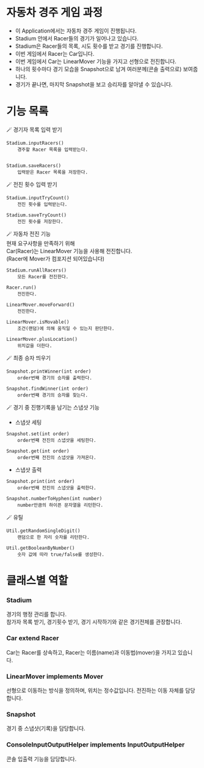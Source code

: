 # 자동차 경주 게임 과정
- 이 Application에서는 자동차 경주 게임이 진행됩니다.  
- Stadium 안에서 Racer들의 경기가 일어나고 있습니다.
- Stadium은 Racer들의 목록, 시도 횟수를 받고 경기를 진행합니다.
- 이번 게임에서 Racer는 Car입니다.
- 이번 게임에서 Car는 LinearMover 기능을 가지고 선형으로 전진합니다.  
- 하나의 횟수마다 경기 모습을 Snapshot으로 남겨 여러분께(콘솔 출력으로) 보여줍니다.   
- 경기가 끝나면, 마지막 Snapshot을 보고 승리자를 알아낼 수 있습니다.  


# 기능 목록

🪄 경기자 목록 입력 받기
```
Stadium.inputRacers()
    경주할 Racer 목록을 입력받는다.


Stadium.saveRacers()
    입력받은 Racer 목록을 저장한다.
```

🪄 전진 횟수 입력 받기
```
Stadium.inputTryCount()
    전진 횟수를 입력받는다. 

Stadium.saveTryCount()
    전진 횟수를 저장한다.
```
🪄 자동차 전진 기능  
현재 요구사항을 만족하기 위해  
Car(Racer)는 LinearMover 기능을 사용해 전진합니다.  
(Racer에 Mover가 컴포지션 되어있습니다)
```
Stadium.runAllRacers()
    모든 Racer를 전진한다.

Racer.run()
    전진한다.

LinearMover.moveForward()
    전진한다.

LinearMover.isMovable()
    조건(랜덤)에 의해 움직일 수 있는지 판단한다.

LinearMover.plusLocation()
    위치값을 더한다.
```

🪄 최종 승자 띄우기
```
Snapshot.printWinner(int order)
    order번째 경기의 승자를 출력한다.

Snapshot.findWinner(int order)
    order번째 경기의 승자를 찾는다.
```

🪄 경기 중 진행기록을 남기는 스냅샷 기능
- 스냅샷 세팅
```
Snapshot.set(int order)
    order번째 전진의 스냅샷을 세팅한다.

Snapshot.get(int order)
    order번째 전진의 스냅샷을 가져온다.
```
- 스냅샷 출력
```
Snapshot.print(int order)
    order번째 전진의 스냅샷을 출력한다.

Snapshot.numberToHyphen(int number)
    number만큼의 하이픈 문자열을 리턴한다.
```

🪄 유틸
```
Util.getRandomSingleDigit()
    랜덤으로 한 자리 숫자를 리턴한다.
```
```
Util.getBooleanByNumber()
    숫자 값에 따라 true/false를 생성한다.
```

# 클래스별 역할

### Stadium
경기의 행정 관리를 합니다.  
참가자 목록 받기, 경기횟수 받기, 경기 시작하기와 같은 경기전체를 관장합니다.

### Car extend Racer
Car는 Racer를 상속하고,
Racer는 이름(name)과 이동법(mover)을 가지고 있습니다.

### LinearMover implements Mover
선형으로 이동하는 방식을 정의하며, 위치는 정수값입니다. 전진하는 이동 자체를 담당합니다.

### Snapshot
경기 중 스냅샷(기록)을 담당합니다.

### ConsoleInputOutputHelper implements InputOutputHelper
콘솔 입출력 기능을 담당합니다.